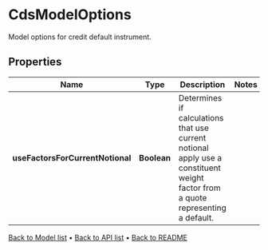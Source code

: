 

# CdsModelOptions

Model options for credit default instrument.

## Properties

| Name | Type | Description | Notes |
|------------ | ------------- | ------------- | -------------|
|**useFactorsForCurrentNotional** | **Boolean** | Determines if calculations that use current notional apply use a constituent weight factor from a quote representing a default. |  |



[Back to Model list](../README.md#documentation-for-models) &#8226; [Back to API list](../README.md#documentation-for-api-endpoints) &#8226; [Back to README](../README.md)


